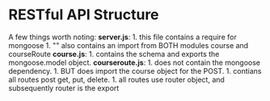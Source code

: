 # RESTful API Structure

A few things worth noting:
**server.js**: 
	1. this file contains a require for mongoose
	1. "" also contains an import from BOTH modules course and courseRoute
**course.js**:
	1. contains the schema and exports the mongoose.model object.
**courseroute.js**: 
	1. does not contain the mongoose dependency. 
	1. BUT does import the course object for the POST. 
	1. contians all routes post get, put, delete.
	1. all routes use router object, and subsequently router is the export

